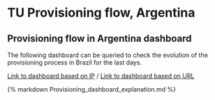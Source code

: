 # TU Provisioning flow, Argentina

## Provisioning flow in Argentina dashboard

The following dashboard can be queried to check the evolution of the provisioning process in Brazil for the last days.

[Link to dashboard based on IP](https://10.253.1.11/en-US/app/tugo/provision_argentina?earliest=0&latest=) / [Link to dashboard based on URL](https://mia-splunk.tefcomms.com/en-US/app/tugo/provision_argentina?earliest=0&latest=)

{% markdown Provisioning_dashboard_explanation.md %}
